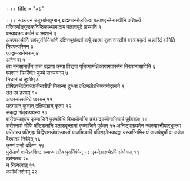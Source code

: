 +++
title = "०८"

+++
सञ्चयनं चतुर्थ्यामयुग्मान् ब्राह्मणान्भोजयित्वा पलाशवृन्तेनास्थीनि
परिवर्त्य परिवर्त्याङ्गुष्ठकनिष्ठिकाभ्यामादाय पलाशपुटे
प्रास्यति १  
शम्यावकाः कर्दमं च श्मशाने २  
अक्त्वास्थीनि
सर्वसुरभिमिश्राणि दक्षिणपूर्वायतां कर्षूं खात्वा
कुशानास्तीर्य वस्त्रावकृतं च हारिद्रं वागिति
निवपत्यस्मिन् ३  
एतद्वाजसनेयकम् ४  
अनेन वा ५  
त्वा
मनसानार्तेन वाचा ब्रह्मणा त्रय्या विद्यया
पृथिव्यामक्षिकायामपांरसेन
निवपाम्यसाविति ६  
श्मशानं चिकीर्षतः कुम्भे सञ्चयनम् ७  
निधानं च
तूष्णीम् ८  
प्रोषितश्चेत्प्रेयात्प्राचीनावीती निवान्यां दुग्ध्वा
दक्षिणतोऽधिश्रयणोद्वासने ९  
तत एव हरणम् १०  
अधस्तात्समिधे
धारयन् ११  
उदगग्रान् कुशान् दक्षिणाग्रान् कृत्वा १२  
सकृद्वा
पितृवत्पर्यस्य १३  
शरीराण्याहृत्य कृष्णाजिने पुरुषविधिं
विधायोर्णाभिः प्रच्छाद्याज्येनाभिघार्य पूर्ववद्दाहः १४  
शरीरनाशे
त्रीणि षष्टिशतानि पलाशवृन्तानां कृष्णाजिने पूर्ववत् १५
अनिष्ट्वाग्रयणेन नवस्याश्नीयाद्भुक्त्वा पतितस्य
प्रतिगृह्य विद्विषाणयोर्वाऽयाज्यं याजयित्वाविं
प्रतिगृह्योभयादद्वा यस्याग्निभिरन्यं याजयेयुर्यो वा यजेत
वैश्वानरं निर्वपेत् १६  
कृष्णं वासो दक्षिणा १७  
पुरोडाशे
क्षामेऽवशिष्टं समाप्य तदेव पुनर्निर्वपेत् १८
एकदेशदग्धेऽपि संयोगात् १९  
दर्शनाच्च २०  
न नित्यत्वात् २१  
कर्मार्थं
दर्शनम् २२  

